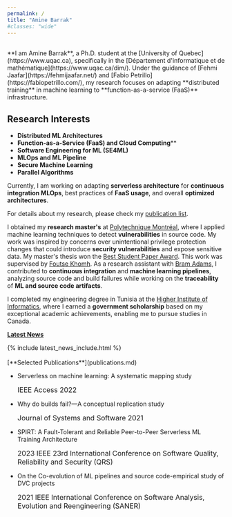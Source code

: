 ```yaml
---
permalink: /
title: "Amine Barrak"
#classes: "wide"
---
```

<script>
function toggleText(textIdToShow, textIdToHide) {
  var textToShow = document.getElementById(textIdToShow);
  var textToHide = document.getElementById(textIdToHide);
  
  // Toggle visibility of text to show
  if (textToShow.style.display === "none") {
    textToShow.style.display = "block";
  } else {
    textToShow.style.display = "none";
  }
  
  // Hide the other text
  textToHide.style.display = "none";
}
</script>
<br>
**I am Amine Barrak**, a Ph.D. student at the [University of Quebec](https://www.uqac.ca), specifically in the [Département d'informatique et de mathématique](https://www.uqac.ca/dim/). Under the guidance of [Fehmi Jaafar](https://fehmijaafar.net/) and [Fabio Petrillo](https://fabiopetrillo.com/), my research focuses on adapting **distributed training** in machine learning to **function-as-a-service (FaaS)** infrastructure.

## Research Interests

- **Distributed ML Architectures**
- **Function-as-a-Service (FaaS) and Cloud Computing****
- **Software Engineering for ML (SE4ML)**
- **MLOps and ML Pipeline**
- **Secure Machine Learning**
- **Parallel Algorithms**

Currently, I am working on adapting **serverless architecture** for **continuous integration MLOps**, best practices of **FaaS usage**, and overall **optimized architectures**.



For details about my research, please check my [publication list](publications.md).


I obtained my **research master's** at [Polytechnique Montréal](https://www.polymtl.ca/), where I applied machine learning techniques to detect **vulnerabilities** in source code. My work was inspired by concerns over unintentional privilege protection changes that could introduce **security vulnerabilities** and expose sensitive data. My master's thesis won the [Best Student Paper Award](https://www.unb.ca/fredericton/cs/_assets/documents/cas-atlantic/cascon-2018.pdf). This work was supervised by [Foutse Khomh](https://khomh.net/). As a research assistant with [Bram Adams](https://mcis.cs.queensu.ca/bram.html), I contributed to **continuous integration** and **machine learning pipelines**, analyzing source code and build failures while working on the **traceability** of **ML and source code artifacts**.

I completed my engineering degree in Tunisia at the [Higher Institute of Informatics](http://www.isi.rnu.tn/), where I earned a **government scholarship** based on my exceptional academic achievements, enabling me to pursue studies in Canada.

[**Latest News**](news.md)

<div id="latestNews">
  {% include latest_news_include.html %}
</div>

<br>
[**Selected Publications**](publications.md)

- Serverless on machine learning: A systematic mapping study <br>
   <div>
	<font size="3">
	<i class="fa-solid fa-location-dot"></i> IEEE Access 2022 <br>
	</font>


- Why do builds fail?—A conceptual replication study <br>
   <div> 
	<font size="3">
	<i class="fa-solid fa-location-dot"></i>  Journal of Systems and Software 2021<br>
	</font>
	
- SPIRT: A Fault-Tolerant and Reliable Peer-to-Peer Serverless ML Training Architecture
   <div> 
	<font size="3">
	<i class="fa-solid fa-location-dot"></i> 2023 IEEE 23rd International Conference on Software Quality, Reliability and Security (QRS)<br>
	</font>
	
- On the Co-evolution of ML pipelines and source code-empirical study of DVC projects
   <div> 
	<font size="3">
	<i class="fa-solid fa-location-dot"></i> 2021 IEEE International Conference on Software Analysis, Evolution and Reengineering (SANER)<br>
	</font>

